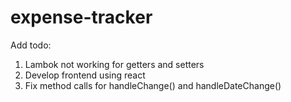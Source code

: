 # expense-tracker

Add todo:
1. Lambok not working for getters and setters
2. Develop frontend using react
3. Fix method calls for handleChange() and handleDateChange()